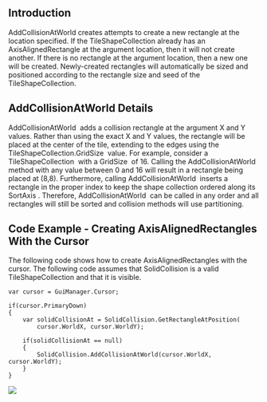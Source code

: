 ## Introduction

AddCollisionAtWorld creates attempts to create a new rectangle at the location specified. If the TileShapeCollection already has an AxisAlignedRectangle at the argument location, then it will not create another. If there is no rectangle at the argument location, then a new one will be created. Newly-created rectangles will automatically be sized and positioned according to the rectangle size and seed of the TileShapeCollection.

## AddCollisionAtWorld Details

AddCollisionAtWorld  adds a collision rectangle at the argument X and Y values. Rather than using the exact X and Y values, the rectangle will be placed at the center of the tile, extending to the edges using the TileShapeCollection.GridSize  value. For example, consider a TileShapeCollection  with a GridSize  of 16. Calling the AddCollisionAtWorld  method with any value between 0 and 16 will result in a rectangle being placed at (8,8). Furthermore, calling AddCollisionAtWorld  inserts a rectangle in the proper index to keep the shape collection ordered along its SortAxis . Therefore, AddCollisionAtWorld  can be called in any order and all rectangles will still be sorted and collision methods will use partitioning.

## Code Example - Creating AxisAlignedRectangles With the Cursor

The following code shows how to create AxisAlignedRectangles with the cursor. The following code assumes that SolidCollision is a valid TileShapeCollection and that it is visible.

    var cursor = GuiManager.Cursor;

    if(cursor.PrimaryDown)
    {
        var solidCollisionAt = SolidCollision.GetRectangleAtPosition(
            cursor.WorldX, cursor.WorldY);

        if(solidCollisionAt == null)
        {
            SolidCollision.AddCollisionAtWorld(cursor.WorldX, cursor.WorldY);
        }
    }

[![](/wp-content/uploads/2021/04/2021_April_06_215452.gif)](/wp-content/uploads/2021/04/2021_April_06_215452.gif)
